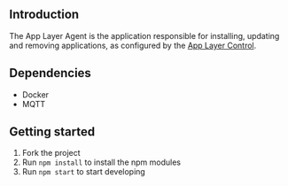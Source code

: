 ## Introduction
The App Layer Agent is the application responsible for installing, updating and removing applications, as configured by the [App Layer Control](https://github.com/viriciti/app-layer-control).

## Dependencies

- Docker
- MQTT

## Getting started

1. Fork the project
2. Run `npm install` to install the npm modules
3. Run `npm start` to start developing
